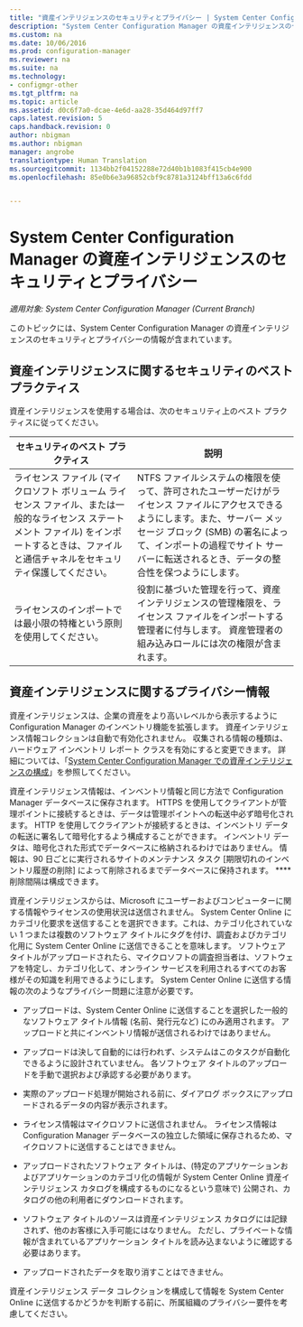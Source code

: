 ```yaml
---
title: "資産インテリジェンスのセキュリティとプライバシー | System Center Configuration Manager"
description: "System Center Configuration Manager の資産インテリジェンスのセキュリティとプライバシーの情報を確認します。"
ms.custom: na
ms.date: 10/06/2016
ms.prod: configuration-manager
ms.reviewer: na
ms.suite: na
ms.technology:
- configmgr-other
ms.tgt_pltfrm: na
ms.topic: article
ms.assetid: d0c6f7a0-dcae-4e6d-aa28-35d464d97ff7
caps.latest.revision: 5
caps.handback.revision: 0
author: nbigman
ms.author: nbigman
manager: angrobe
translationtype: Human Translation
ms.sourcegitcommit: 1134bb2f04152288e72d40b1b1083f415cb4e900
ms.openlocfilehash: 85e0b6e3a96852cbf9c8781a3124bff13a6c6fdd


---
```

# <a name="security-and-privacy-for-asset-intelligence-in-system-center-configuration-manager"></a>System Center Configuration Manager の資産インテリジェンスのセキュリティとプライバシー

*適用対象: System Center Configuration Manager (Current Branch)*

このトピックには、System Center Configuration Manager の資産インテリジェンスのセキュリティとプライバシーの情報が含まれています。  

##  <a name="a-namebkmksecurityaia-security-best-practices-for-asset-intelligence"></a><a name="BKMK_Security_AI"></a> 資産インテリジェンスに関するセキュリティのベスト プラクティス  
 資産インテリジェンスを使用する場合は、次のセキュリティ上のベスト プラクティスに従ってください。  

|セキュリティのベスト プラクティス|説明|  
|----------------------------|----------------------|  
|ライセンス ファイル (マイクロソフト ボリューム ライセンス ファイル、または一般的なライセンス ステートメント ファイル) をインポートするときは、ファイルと通信チャネルをセキュリティ保護してください。|NTFS ファイルシステムの権限を使って、許可されたユーザーだけがライセンス ファイルにアクセスできるようにします。また、サーバー メッセージ ブロック (SMB) の署名によって、インポートの過程でサイト サーバーに転送されるとき、データの整合性を保つようにします。|  
|ライセンスのインポートでは最小限の特権という原則を使用してください。|役割に基づいた管理を行って、資産インテリジェンスの管理権限を、ライセンス ファイルをインポートする管理者に付与します。 資産管理者の組み込みロールには次の権限が含まれます。|  

##  <a name="a-namebkmkprivacyhardwareinventorya-privacy-information-for-asset-intelligence"></a><a name="BKMK_Privacy_HardwareInventory"></a> 資産インテリジェンスに関するプライバシー情報  
 資産インテリジェンスは、企業の資産をより高いレベルから表示するように Configuration Manager のインベントリ機能を拡張します。 資産インテリジェンス情報コレクションは自動で有効化されません。 収集される情報の種類は、ハードウェア インベントリ レポート クラスを有効にすると変更できます。 詳細については、「[System Center Configuration Manager での資産インテリジェンスの構成](../../../../core/clients/manage/asset-intelligence/configuring-asset-intelligence.md)」を参照してください。  

 資産インテリジェンス情報は、インベントリ情報と同じ方法で Configuration Manager データベースに保存されます。 HTTPS を使用してクライアントが管理ポイントに接続するときは、データは管理ポイントへの転送中必ず暗号化されます。 HTTP を使用してクライアントが接続するときは、インベントリ データの転送に署名して暗号化するよう構成することができます。 インベントリ データは、暗号化された形式でデータベースに格納されるわけではありません。 情報は、90 日ごとに実行されるサイトのメンテナンス タスク [期限切れのインベントリ履歴の削除] によって削除されるまでデータベースに保持されます。 **** 削除間隔は構成できます。  

 資産インテリジェンスからは、Microsoft にユーザーおよびコンピューターに関する情報やライセンスの使用状況は送信されません。 System Center Online にカテゴリ化要求を送信することを選択できます。これは、カテゴリ化されていない 1 つまたは複数のソフトウェア タイトルにタグを付け、調査およびカテゴリ化用に System Center Online に送信できることを意味します。 ソフトウェア タイトルがアップロードされたら、マイクロソフトの調査担当者は、ソフトウェアを特定し、カテゴリ化して、オンライン サービスを利用されるすべてのお客様がその知識を利用できるようにします。 System Center Online に送信する情報の次のようなプライバシー問題に注意が必要です。  

-   アップロードは、System Center Online に送信することを選択した一般的なソフトウェア タイトル情報 (名前、発行元など) にのみ適用されます。 アップロードと共にインベントリ情報が送信されるわけではありません。  

-   アップロードは決して自動的には行われず、システムはこのタスクが自動化できるように設計されていません。 各ソフトウェア タイトルのアップロードを手動で選択および承認する必要があります。  

-   実際のアップロード処理が開始される前に、ダイアログ ボックスにアップロードされるデータの内容が表示されます。  

-   ライセンス情報はマイクロソフトに送信されません。 ライセンス情報は Configuration Manager データベースの独立した領域に保存されるため、マイクロソフトに送信することはできません。  

-   アップロードされたソフトウェア タイトルは、(特定のアプリケーションおよびアプリケーションのカテゴリ化の情報が System Center Online 資産インテリジェンス カタログを構成するものになるという意味で) 公開され、カタログの他の利用者にダウンロードされます。  

-   ソフトウェア タイトルのソースは資産インテリジェンス カタログには記録されず、他のお客様に入手可能にはなりません。 ただし、プライベートな情報が含まれているアプリケーション タイトルを読み込まないように確認する必要はあります。  

-   アップロードされたデータを取り消すことはできません。  

 資産インテリジェンス データ コレクションを構成して情報を System Center Online に送信するかどうかを判断する前に、所属組織のプライバシー要件を考慮してください。  



<!--HONumber=Nov16_HO1-->


